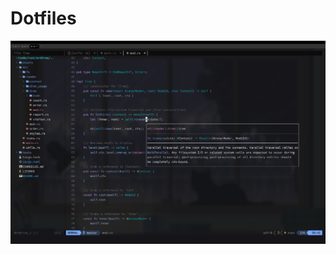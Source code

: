 # Dotfiles

<img src="https://github.com/solidiquis/solidiquis/blob/master/assets/rice_2023_03.png?raw=true">
